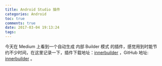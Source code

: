 ```yaml
---
title: Android Studio 插件
categories: Android
toc: true
comments: true
date: 2017-03-04 19:13:24
tags:
---
```


今天在 Medium 上看到一个自动生成 内部 Builder 模式 的插件，感觉用到时能节约不少时间，在这里记录一下，插件下载地址：[innerbuilder](http://plugins.jetbrains.com/plugin/7354) ，GitHub 地址: [innerbuilder](https://github.com/analytically/innerbuilder) 。

<!--more-->






